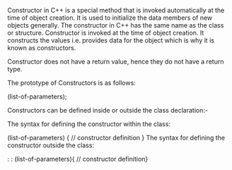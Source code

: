 Constructor in C++ is a special method that is invoked automatically at the time of object creation. It is used to initialize the data members of new objects generally. The constructor in C++ has the same name as the class or structure. Constructor is invoked at the time of object creation. It constructs the values i.e. provides data for the object which is why it is known as constructors.

Constructor does not have a return value, hence they do not have a return type.


The prototype of Constructors is as follows:


<class-name> (list-of-parameters);

Constructors can be defined inside or outside the class declaration:-


The syntax for defining the constructor within the class:


<class-name> (list-of-parameters) { // constructor definition }
The syntax for defining the constructor outside the class:

<class-name>: :<class-name> (list-of-parameters){ // constructor definition}
